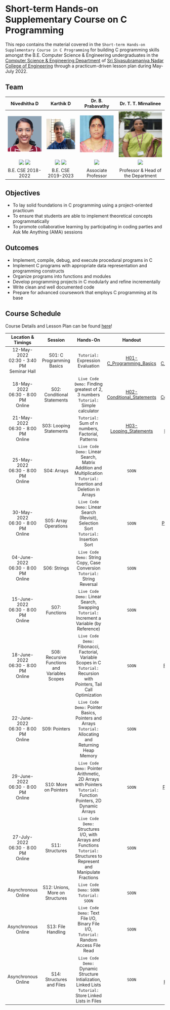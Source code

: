 # Short-term Hands-on Supplementary Course on C Programming

This repo contains the material covered in the `Short-term Hands-on Supplementary Course in C Programming` for building C programming skills amongst the B.E. Computer Science & Engineering undergraduates in the [Computer Science & Engineering Department](https://www.ssn.edu.in/college-of-engineering/computer-science-and-engineering-department-ssn-institutions/) of [Sri Sivasubramaniya Nadar College of Engineering](https://www.ssn.edu.in/) through a practicum-driven lesson plan during May-July 2022.

## Team

| Nivedhitha D | Karthik D | Dr. B. Prabavathy | Dr. T. T. Mirnalinee |
| :----------: | :-------: | :---------------: | :-----------------: |
|![display-error](./assets/ND-profile-pic.PNG)|![display-error](./assets/KD-profile-pic.PNG)|![display-error](./assets/PB-profile-pic.PNG)|![display-error](./assets/TTM-profile-pic.PNG)|
|<a href="https://www.linkedin.com/in/nivedhitha-d-0bb67b1b0/"><img src="https://img.shields.io/badge/-Nivedhitha%20D-0077B5?style=flat&logo=Linkedin&logoColor=white"/></a> <a href="https://github.com/nive927"><img src="https://img.shields.io/badge/-nive927-B10036?style=flat&logo=GitHub&logoColor=white"/></a>|<a href="https://www.linkedin.com/in/karthik-desingu/"><img src="https://img.shields.io/badge/-Karthik%20D-0077B5?style=flat&logo=Linkedin&logoColor=white"/></a> <a href="https://github.com/karthik-d"><img src="https://img.shields.io/badge/-karthik--d-B10036?style=flat&logo=GitHub&logoColor=white"/></a>|<a href="https://www.ssn.edu.in/staff-members/dr-b-prabavathy/"><img src="https://img.shields.io/badge/-Dr%20B%20Prabavathy-323EA8?style=flat&logo=#&logoColor=white"/></a>|<a href="https://www.ssn.edu.in/staff-members/dr-t-t-mirnalinee//"><img src="https://img.shields.io/badge/-Dr%20T%20T%20Mirnalinee-323EA8?style=flat&logo=#&logoColor=white"/></a>|
|B.E. CSE 2018-2022|B.E. CSE 2019-2023|Associate Professor|Professor & Head of the Department|

## Objectives

- To lay solid foundations in C programming using a project-oriented practicum
- To ensure that students are able to implement theoretical concepts programmatically
- To promote collaborative learning by participating in coding parties and Ask Me Anything (AMA) sessions

## Outcomes
- Implement, compile, debug, and execute procedural programs in C
- Implement C programs with appropriate data representation and programming constructs
- Organize programs into functions and modules
- Develop programming projects in C modularly and refine incrementally
- Write clean and well documented code
- Prepare for advanced coursework that employs C programming at its base

## Course Schedule

Course Details and Lesson Plan can be found [here](./COURSE_DETAILS-Short-term_Hands-on_Supplementary_Course_on_C_Programming.pdf)!

| Location & Timings | Session | Hands-On | Handout | Slides (PDF) | Demo Programs | Lecture Video |
| :----------------: | :-----: | :------: | :---: | :---: | :---: | :---: |
| 12-May-2022 <br />02:30 - 3:40 PM <br />Seminar Hall | S01: C Programming Basics | `Tutorial:` Expression Evaluation | [H01-C_Programming_Basics](./Session01-C_Programming_Basics/H01-C_Programming_Basics.pdf) | [P01-C_Programming_Basics](./Session01-C_Programming_Basics/P01-C_Programming_Basics.pdf) | [Replit](https://replit.com/@NivedhithaD/Session01-CProgrammingBasics), [Github](./Session01-C_Programming_Basics/Programs) | `SOON` |
| 18-May-2022 <br />06:30 - 8:00 PM <br />Online | S02: Conditional Statements | `Live Code Demo:` Finding greatest of 2, 3 numbers <br />`Tutorial:` Simple calculator | [H02-Conditional_Statements](./Session02-Conditional_Statements/H02-Conditional_Statements.pdf) | [P02-Conditional_Statements](./Session02-Conditional_Statements/P02-Conditional_Statements.pdf) | [Replit](https://replit.com/@NivedhithaD/Session02-ConditionalStatements), [Github](./Session02-Conditional_Statements/Programs) | [V02-Conditional_Statements](https://drive.google.com/file/d/12LWjD1_0ZemPFFiBWhMbgDdgY-LOWPsJ/view?usp=sharing) |
| 21-May-2022 <br />06:30 - 8:00 PM <br />Online | S03: Looping Statements | `Tutorial:` Sum of n numbers, Factorial, Patterns | [H03-Looping_Statements](./Session03-Looping_Statements/H03-Looping_Statements.pdf) | [P03-Looping_Statements](./Session03-Looping_Statements/P03-Looping_Statements.pdf) | [Replit](https://replit.com/@KarthikDesingu/Session03-LoopingStatements), [Github](./Session03-Looping_Statements/Programs) | [V03-Iterative_Statements](https://drive.google.com/file/d/1QzN5dY6jnv0TBj0UPcYLZlOFTg5IrwVR/view?usp=sharing) |
| 25-May-2022 <br />06:30 - 8:00 PM <br />Online | S04: Arrays | `Live Code Demo:` Linear Search, Matrix Addition and Multiplication `Tutorial:` Insertion and Deletion in Arrays | `SOON` | [P04-Arrays](./Session04-Arrays/P04-Arrays.pdf) | [Replit](https://replit.com/@KarthikDesingu/Session04-Arrays), [Github](./Session04-Arrays/Programs) | [V04-Arrays](https://drive.google.com/file/d/1nBv-SR-xToJtxwcT_zHmaJvHdSUg-5AC/view?usp=sharing) |
| 30-May-2022 <br />06:30 - 8:00 PM <br />Online | S05: Array Operations | `Live Code Demo:` Linear Search (Revisit), Selection Sort `Tutorial:` Insertion Sort | `SOON` | [P05-Array_Operations](./Session05-ArrayOperations/P05-Array_Operations.pdf) | [Replit](https://replit.com/@KarthikDesingu/Session05-ArrayOperations), [Github](./Session05-Array_Operations/Programs) | [V05-Array_Operations](https://drive.google.com/file/d/1Rm1FMGVtflB7LLAoIL4y1uV4kYI4yw3P/view?usp=sharing) |
| 04-June-2022 <br />06:30 - 8:00 PM <br />Online | S06: Strings | `Live Code Demo:` String Copy, Case Conversion `Tutorial:` String Reversal | `SOON` | [P06-Strings](./Session06-Strings/P06-Strings.pdf) | [Replit](https://replit.com/@KarthikDesingu/Session06-Strings), [Github](./Session06-Strings/Programs) | [V06-Strings](https://drive.google.com/file/d/1rAxmLGbtyHDM-j-o9j1sJpZ0s5XAeVoL/view?usp=sharing) |
| 15-June-2022 <br />06:30 - 8:00 PM <br />Online | S07: Functions | `Live Code Demo:` Linear Search, Swapping `Tutorial:` Increment a Variable (by Reference) | `SOON` | [P07-Functions](./Session07-Functions/P07-Functions.pdf) | [Replit](https://replit.com/@NivedhithaD/Session07Functions), [Github](./Session07-Functions/Programs) | [V07-Functions](https://drive.google.com/file/d/1tt5yiBDzm3pR0gBAavxrjvhObFiSVhYk/view?usp=sharing) |
| 18-June-2022 <br />06:30 - 8:00 PM <br />Online | S08: Recursive Functions and Variables Scopes | `Live Code Demo:` Fibonacci, Factorial, Variable Scopes in C `Tutorial:` Recursion with Pointers, Tail Call Optimization | `SOON` | [P08-RecursiveFunctions-VariableScopes](./Session08-Recursive_Functions-Variable_Scopes/P08-RecursiveFunctions-VariableScopes.pdf) | [Replit](https://replit.com/@KarthikDesingu/Session08-RecursiveFunctions-VariableScopes), [Github](./Session08-Recursive_Functions-Variable_Scopes/Programs) | [V08-RecursiveFunctions-VariableScopes](https://drive.google.com/file/d/1I6OHe74AA7Ujb5nug16TNQLTId4HXXjq/view?usp=sharing) |
| 22-June-2022 <br />06:30 - 8:00 PM <br />Online | S09: Pointers | `Live Code Demo:` Pointer Basics, Pointers and Arrays `Tutorial:` Allocating and Returning Heap Memory | `SOON` | [P09-Pointers](./Session09-Pointers/P09-Pointers.pdf) | [Replit](https://replit.com/@KarthikDesingu/Session09Pointers), [Github](./Session09-Pointers/Programs) | [V09-Pointers](https://drive.google.com/file/d/16iPUuNuuonXz677Td6ivrhDL96YK8zIM/view?usp=sharing) |
| 29-June-2022 <br />06:30 - 8:00 PM <br />Online | S10: More on Pointers | `Live Code Demo:` Pointer Arithmetic, 2D Arrays with Pointers `Tutorial:` Function Pointers, 2D Dynamic Arrays | `SOON` | [P10-MoreOnPointers](./Session10-MoreOnPointers/P10-More_On_Pointers.pdf) | [Replit](https://replit.com/@KarthikDesingu/Session10-MoreOnPointers), [Github](./Session10-MoreOnPointers/Programs) | [V10-MoreOnPointers](https://drive.google.com/file/d/13OYrhWjSBlpV2aU--fCSap3APwPZ0d8r/view?usp=sharing) |
| 27-July-2022 <br />06:30 - 8:00 PM <br />Online | S11: Structures | `Live Code Demo:` Structures I/O, with Arrays and Functions `Tutorial:` Structures to Represent and Manipulate Fractions | `SOON` | [P11-Structures](./Session11-Structures/P11-Structures.pdf) | [Replit](https://replit.com/@KarthikDesingu/Session11-Structures), [Github](./Session11-Structures/Programs) | `SOON` |
| Asynchronous <br /> Online | S12: Unions, More on Structures | `Live Code Demo:` `SOON` `Tutorial:` `SOON` | `SOON` | `SOON` | `SOON`, `SOON` | `SOON` |
| Asynchronous <br /> Online | S13: File Handling | `Live Code Demo:` Text File I/O, Binary File I/O, `Tutorial:` Random Access File Read | `SOON` | [P13-File_Handling](./Session13-File_Handling/P13-File_Handling.pdf) | [Replit](https://replit.com/@NivedhithaD/Session13-FileHandling), `SOON` | `SOON` |
| Asynchronous <br /> Online | S14: Structures and Files | `Live Code Demo:` Dynamic Structure Intialization, Linked Lists `Tutorial:` Store Linked Lists in Files | `SOON` | [P14-Files_and_Structures](./Session14-Files_and_Structures/P14-Files_And_Structures.pdf) | [Replit](https://replit.com/@NivedhithaD/Session14-FilesandStructures), `SOON` | `SOON` |

<!-- ## References

### Books


### Websites -->

